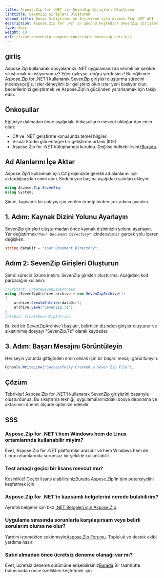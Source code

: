 ```yaml
---
title: Aspose.Zip for .NET ile SevenZip Girişleri Oluşturma
linktitle: SevenZip Girişleri Oluşturun
second_title: Dosya Sıkıştırma ve Arşivleme için Aspose.Zip .NET API
description: Aspose.Zip for .NET'in gücünü keşfedin! SevenZip girişlerini adım adım oluşturmayı öğrenin. Dosyaları zahmetsizce sıkıştırın. Sorunsuz bir geliştirme deneyimi için hemen indirin.
type: docs
weight: 10
url: /tr/net/sevenzip-compression/create-sevenzip-entries/
---
```


## giriiş

Aspose.Zip kullanarak dosyalarınızı .NET uygulamanızda verimli bir şekilde sıkıştırmak mı istiyorsunuz? Eğer öyleyse, doğru yerdesiniz! Bu eğitimde Aspose.Zip for .NET'i kullanarak SevenZip girişleri oluşturma sürecini inceleyeceğiz. İster deneyimli bir geliştirici olun ister yeni başlıyor olun, becerilerinizi geliştirmek ve Aspose.Zip'in gücünden yararlanmak için takip edin.

## Önkoşullar

Eğiticiye dalmadan önce aşağıdaki önkoşulların mevcut olduğundan emin olun:

- C# ve .NET geliştirme konusunda temel bilgiler.
- Visual Studio gibi entegre bir geliştirme ortamı (IDE).
-  Aspose.Zip for .NET kütüphanesi kuruldu. Değilse indirebilirsiniz[Burada](https://releases.aspose.com/zip/net/).

## Ad Alanlarını İçe Aktar

Aspose.Zip'i kullanmak için C# projenizde gerekli ad alanlarını içe aktardığınızdan emin olun. Kodunuzun başına aşağıdaki satırları ekleyin:

```csharp
using Aspose.Zip.SevenZip;
using System;
```

Şimdi, kapsamlı bir anlayış için verilen örneği birden çok adıma ayıralım.

## 1. Adım: Kaynak Dizini Yolunu Ayarlayın

 SevenZip girişleri oluşturmadan önce kaynak dizininizin yolunu ayarlayın. Yer değiştirmek`"Your Document Directory"` içinde`dataDir` gerçek yolu içeren değişken.

```csharp
string dataDir = "Your Document Directory";
```

## Adım 2: SevenZip Girişleri Oluşturun

Şimdi sürecin özüne inelim: SevenZip girişleri oluşturma. Aşağıdaki kod parçacığını kullanın:

```csharp
//ExStart: CreateSevenZipEntries
using (SevenZipArchive archive = new SevenZipArchive())
{
    archive.CreateEntries(dataDir);
    archive.Save("SevenZip.7z");
}
//ExEnd: CreateSevenZipEntries
```

Bu kod bir SevenZipArchive'ı başlatır, belirtilen dizinden girişler oluşturur ve sıkıştırılmış dosyayı "SevenZip.7z" olarak kaydeder.

## 3. Adım: Başarı Mesajını Görüntüleyin

Her şeyin yolunda gittiğinden emin olmak için bir başarı mesajı görüntüleyin:

```csharp
Console.WriteLine("Successfully Created a Seven Zip File");
```

## Çözüm

Tebrikler! Aspose.Zip for .NET'i kullanarak SevenZip girişlerini başarıyla oluşturdunuz. Bu sıkıştırma tekniği, uygulamalarınızdaki dosya depolama ve aktarımını önemli ölçüde optimize edebilir.

## SSS

### Aspose.Zip for .NET'i hem Windows hem de Linux ortamlarında kullanabilir miyim?
Evet, Aspose.Zip for .NET platformlar arasıdır ve hem Windows hem de Linux ortamlarında sorunsuz bir şekilde kullanılabilir.

### Test amaçlı geçici bir lisans mevcut mu?
 Kesinlikle! Geçici lisans alabilirsiniz[Burada](https://purchase.aspose.com/temporary-license/) Aspose.Zip'in tüm potansiyelini keşfetmek için.

### Aspose.Zip for .NET'in kapsamlı belgelerini nerede bulabilirim?
 Ayrıntılı belgeler için bkz.[.NET Belgeleri için Aspose.Zip](https://reference.aspose.com/zip/net/).

### Uygulama sırasında sorunlarla karşılaşırsam veya belirli sorularım olursa ne olur?
 Yardım istemekten çekinmeyin[Aspose.Zip Forumu](https://forum.aspose.com/c/zip/37). Topluluk ve destek ekibi yardıma hazır!

### Satın almadan önce ücretsiz deneme olanağı var mı?
 Evet, ücretsiz deneme sürümüne erişebilirsiniz[Burada](https://releases.aspose.com/) Bir taahhütte bulunmadan önce özellikleri keşfetmek için.
